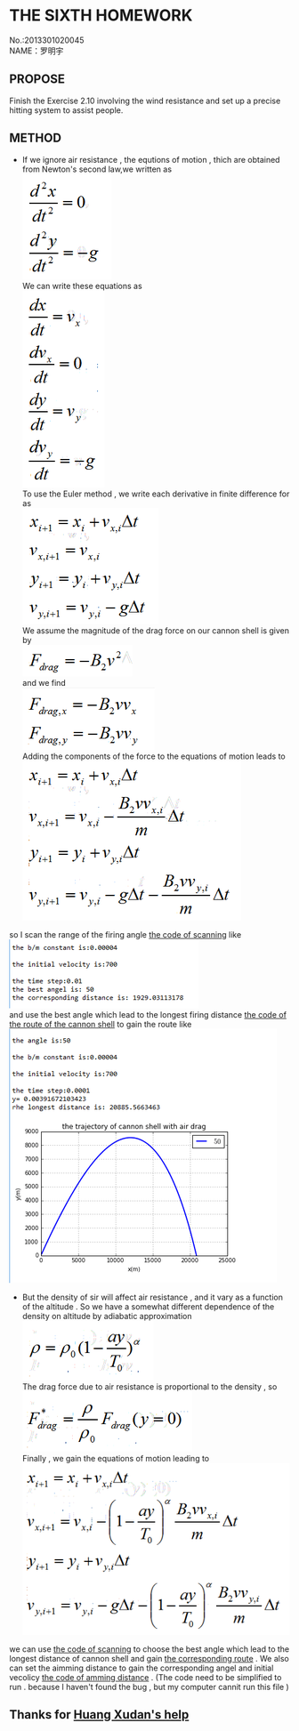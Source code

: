 **THE SIXTH HOMEWORK**
====

No.:2013301020045     
NAME：罗明宇

**PROPOSE**
--------
Finish the Exercise 2.10 involving the wind resistance and set up a precise hitting system to assist people.

**METHOD**
----

- If we ignore air resistance , the equtions of motion , thich are obtained from Newton's second law,we written as     
![x](https://raw.githubusercontent.com/luomingyu/computationalphysics_N2013301020045/code/6th/1.png)      
We can write these equations as     
![x](https://raw.githubusercontent.com/luomingyu/computationalphysics_N2013301020045/code/6th/2.png)         
To use the Euler method , we write each derivative in finite difference for as     
![x](https://raw.githubusercontent.com/luomingyu/computationalphysics_N2013301020045/code/6th/3.png)      
We assume the magnitude of the drag force on our cannon shell is given by     
![x](https://raw.githubusercontent.com/luomingyu/computationalphysics_N2013301020045/code/6th/4.png)     
and we find     
![x](https://raw.githubusercontent.com/luomingyu/computationalphysics_N2013301020045/code/6th/5.png)     
Adding the components of the force to the equations of motion leads to     
![x](https://raw.githubusercontent.com/luomingyu/computationalphysics_N2013301020045/code/6th/6.png)      

so I scan the range of the firing angle [the code of scanning](https://raw.githubusercontent.com/luomingyu/computationalphysics_N2013301020045/code/6th/6th-最优角度判定-风阻.py) like        
![x](https://raw.githubusercontent.com/luomingyu/computationalphysics_N2013301020045/code/6th/6th-最优角度判定-风阻.png)     
and use the best angle which lead to the longest firing distance [the code of the route of the cannon shell](https://raw.githubusercontent.com/luomingyu/computationalphysics_N2013301020045/code/6th/6th-路径-风阻.py) to gain the route like        
![x](https://raw.githubusercontent.com/luomingyu/computationalphysics_N2013301020045/code/6th/6th-最优角度路径-风阻.png)     

- But the density of sir will affect air resistance , and it vary as a function of the altitude . So we have a somewhat different dependence of the density on altitude by adiabatic approximation       
![x](https://raw.githubusercontent.com/luomingyu/computationalphysics_N2013301020045/code/6th/7.png)      
The drag force due to air resistance is proportional to the density , so      
![x](https://raw.githubusercontent.com/luomingyu/computationalphysics_N2013301020045/code/6th/8.png)            
Finally , we gain the equations of motion leading  to       
![x](https://raw.githubusercontent.com/luomingyu/computationalphysics_N2013301020045/code/6th/9.png)       

we can use [the code of scanning](https://raw.githubusercontent.com/luomingyu/computationalphysics_N2013301020045/code/6th/6th-最优角度判定-风阻%2B空气密度.py) to choose the best angle which lead to the longest distance of cannon shell and gain [the corresponding route](https://raw.githubusercontent.com/luomingyu/computationalphysics_N2013301020045/code/6th/6th-路径-风阻%2B空气密度.py) . 
We also can set the aimming distance to gain the corresponding angel and initial vecolicy [the code of amming distance](https://raw.githubusercontent.com/luomingyu/computationalphysics_N2013301020045/code/6th/6th-定点打击扫描-风阻%2B空气密度%20-%20.py) . (The code need to be simplified to run . because I haven't found the bug , but my computer cannit run this file )     



Thanks for [Huang Xudan's help](https://github.com/tongqiancao/computionalphysics-N2013302290059)
----

